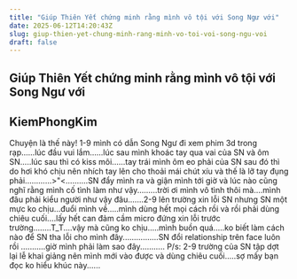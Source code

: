 ```yaml
---
title: "Giúp Thiên Yết chứng minh rằng mình vô tội với Song Ngư với"
date: 2025-06-12T14:20:43Z
slug: giup-thien-yet-chung-minh-rang-minh-vo-toi-voi-song-ngu-voi
draft: false
---
```


## Giúp Thiên Yết chứng minh rằng mình vô tội với Song Ngư với

## KiemPhongKim

Chuyện là thế này! 1-9 mình có dẫn Song Ngư đi xem phim 3d trong rạp......lúc đầu vui lắm......lúc sau mình khoác tay qua vai của SN và ôm SN.....lúc sau thì có kiss môi......tay trái mình ôm eo phải của SN sau đó thì do hơi khó chịu nên nhích tay lên cho thoải mái chút xíu và thế là lỡ tay đụng phải............>"<..........SN đẩy mình ra và giận mình tới giờ và lúc nào cũng nghĩ rằng mình cố tình làm như vậy.........trời ơi mình vô tình thôi mà....mình đâu phải kiểu người như vậy đâu.......2-9 lên trường xin lỗi SN nhưng SN một mực ko chịu...đuổi mình về.....mình dùng hết mọi cách rồi và rồi phải dùng chiêu cuối....lấy hết can đảm cầm micro đứng xin lỗi trước trường........T_T....vậy mà cũng ko chịu.....mình buồn quá.....ko biết làm cách nào để SN tha lỗi cho mình đây................SN đổi relationship trên face luôn rồi ...........giờ mình phải làm sao đây...........
P/s: 2-9 trường của SN tập dợt lại lễ khai giảng nên mình mới vào được và dùng chiêu cuối.....sợ mấy bạn đọc ko hiểu khúc này......